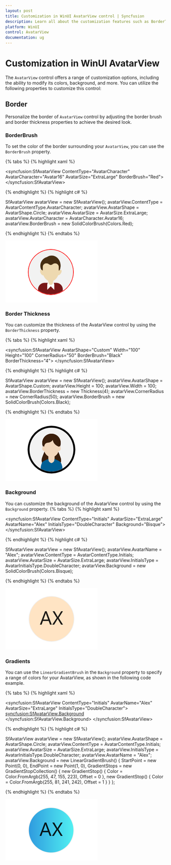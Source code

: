 ```yaml
---
layout: post
title: Customization in WinUI AvatarView control | Syncfusion
description: Learn all about the customization features such as BorderThickness, BorderBrush, Background, FontSize and GradientBackground in WinUI AvatarView control here.
platform: WinUI
control: AvatarView
documentation: ug
---
```


# Customization in WinUI AvatarView 

The `AvatarView` control offers a range of customization options, including the ability to modify its colors, background, and more. You can utilize the following properties to customize this control:

## Border

Personalize the border of `AvatarView` control by adjusting the border brush and border thickness properties to achieve the desired look.

### BorderBrush

To set the color of the border surrounding your `AvatarView`, you can use the `BorderBrush` property.

{% tabs %}
{% highlight xaml %}

<syncfusion:SfAvatarView  ContentType="AvatarCharacter" 
                          AvatarCharacter="Avatar16"
                          AvatarSize="ExtraLarge"
                          BorderBrush="Red">
</syncfusion:SfAvatarView>

{% endhighlight %}
{% highlight c# %}

SfAvatarView avatarView = new SfAvatarView();
avatarView.ContentType = AvatarContentType.AvatarCharacter;
avatarView.AvatarShape = AvatarShape.Circle;
avatarView.AvatarSize = AvatarSize.ExtraLarge;
avatarView.AvatarCharacter = AvatarCharacter.Avatar16;
avatarView.BorderBrush = new SolidColorBrush(Colors.Red);

{% endhighlight %}
{% endtabs %}

![WinUI AvatarView control with custom BorderBrush](avatarview_images/winui_borderbrush_avatarview.png)

### Border Thickness

You can customize the thickness of the AvatarView control by using the `BorderThickness` property.

{% tabs %}
{% highlight xaml %}

<syncfusion:SfAvatarView   AvatarShape="Custom"
                           Width="100"
                           Height="100"
                           CornerRadius="50"
                           BorderBrush="Black" 
                           BorderThickness="4">
</syncfusion:SfAvatarView>

{% endhighlight %}
{% highlight c# %}

SfAvatarView avatarView = new SfAvatarView();
avatarView.AvatarShape = AvatarShape.Custom;
avatarView.Height = 100;
avatarView.Width = 100;
avatarView.BorderThickness = new Thickness(4);
avatarView.CornerRadius = new CornerRadius(50);
avatarView.BorderBrush = new SolidColorBrush(Colors.Black);

{% endhighlight %}
{% endtabs %}

![WinUI AvatarView control with custom BorderThickness](avatarview_images/winui_borderthickness_avatarview.png)

### Background

You can customize the background of the AvatarView control by using the `Background` property.
{% tabs %}
{% highlight xaml %}

<syncfusion:SfAvatarView ContentType="Initials"
                         AvatarSize="ExtraLarge"
                         AvatarName="Alex"
                         InitialsType="DoubleCharacter"
                         Background="Bisque">
</syncfusion:SfAvatarView>

{% endhighlight %}
{% highlight c# %}
          
SfAvatarView avatarView = new SfAvatarView();
avatarView.AvatarName = "Alex";
avatarView.ContentType = AvatarContentType.Initials;
avatarView.AvatarSize = AvatarSize.ExtraLarge;
avatarView.InitialsType = AvatarInitialsType.DoubleCharacter;
avatarView.Background = new SolidColorBrush(Colors.Bisque);

{% endhighlight %}
{% endtabs %}

![WinUI AvatarView control with custom background](avatarview_images/winui_double_character_initialstype_avatarview.png)

### Gradients

You can use the `LinearGradientBrush` in the `Background` property to specify a range of colors for your AvatarView, as shown in the following code example.

{% tabs %}
{% highlight xaml %}

<syncfusion:SfAvatarView  ContentType="Initials" 
                          AvatarName="Alex"
                          AvatarSize="ExtraLarge"
                          InitialsType="DoubleCharacter">
            <syncfusion:SfAvatarView.Background>
                <LinearGradientBrush StartPoint="0,0"
                                     EndPoint="1,0">
                    <GradientStop Color="#2F9BDF" Offset="0"/>
                    <GradientStop Color="#51F1F2" Offset="1"/>
                </LinearGradientBrush>
            </syncfusion:SfAvatarView.Background>
</syncfusion:SfAvatarView>
  

{% endhighlight %}
{% highlight c# %}

SfAvatarView avatarView = new SfAvatarView();
avatarView.AvatarShape = AvatarShape.Circle;
avatarView.ContentType = AvatarContentType.Initials;
avatarView.AvatarSize = AvatarSize.ExtraLarge;
avatarView.InitialsType = AvatarInitialsType.DoubleCharacter;
avatarView.AvatarName = "Alex";
avatarView.Background = new LinearGradientBrush()
{
    StartPoint = new Point(0, 0),
    EndPoint = new Point(1, 0),
    GradientStops = new GradientStopCollection()
    {
        new GradientStop() { Color =  Color.FromArgb(255, 47, 155, 223), Offset = 0 },
        new GradientStop() { Color = Color.FromArgb(255, 81, 241, 242), Offset = 1 }
    }
};

{% endhighlight %}
{% endtabs %}

![WinUI AvatarView control with LinearGradientBrush](avatarview_images/winui_gradient_avatarview.png)